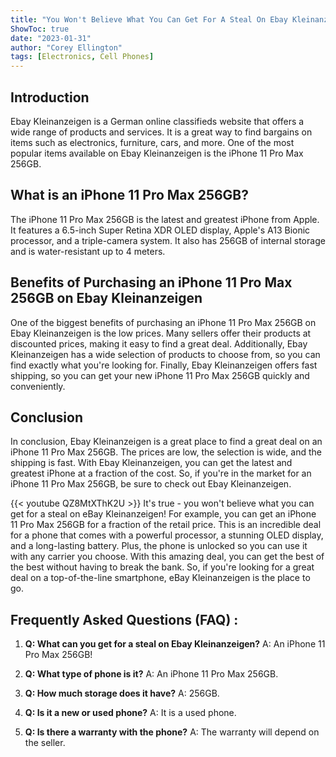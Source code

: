 ```yaml
---
title: "You Won't Believe What You Can Get For A Steal On Ebay Kleinanzeigen: An iPhone 11 Pro Max 256GB!"
ShowToc: true 
date: "2023-01-31"
author: "Corey Ellington" 
tags: [Electronics, Cell Phones]
---
```

## Introduction

Ebay Kleinanzeigen is a German online classifieds website that offers a wide range of products and services. It is a great way to find bargains on items such as electronics, furniture, cars, and more. One of the most popular items available on Ebay Kleinanzeigen is the iPhone 11 Pro Max 256GB.

## What is an iPhone 11 Pro Max 256GB?

The iPhone 11 Pro Max 256GB is the latest and greatest iPhone from Apple. It features a 6.5-inch Super Retina XDR OLED display, Apple's A13 Bionic processor, and a triple-camera system. It also has 256GB of internal storage and is water-resistant up to 4 meters.

## Benefits of Purchasing an iPhone 11 Pro Max 256GB on Ebay Kleinanzeigen

One of the biggest benefits of purchasing an iPhone 11 Pro Max 256GB on Ebay Kleinanzeigen is the low prices. Many sellers offer their products at discounted prices, making it easy to find a great deal. Additionally, Ebay Kleinanzeigen has a wide selection of products to choose from, so you can find exactly what you're looking for. Finally, Ebay Kleinanzeigen offers fast shipping, so you can get your new iPhone 11 Pro Max 256GB quickly and conveniently.

## Conclusion

In conclusion, Ebay Kleinanzeigen is a great place to find a great deal on an iPhone 11 Pro Max 256GB. The prices are low, the selection is wide, and the shipping is fast. With Ebay Kleinanzeigen, you can get the latest and greatest iPhone at a fraction of the cost. So, if you're in the market for an iPhone 11 Pro Max 256GB, be sure to check out Ebay Kleinanzeigen.

{{< youtube QZ8MtXThK2U >}} 
It's true - you won't believe what you can get for a steal on eBay Kleinanzeigen! For example, you can get an iPhone 11 Pro Max 256GB for a fraction of the retail price. This is an incredible deal for a phone that comes with a powerful processor, a stunning OLED display, and a long-lasting battery. Plus, the phone is unlocked so you can use it with any carrier you choose. With this amazing deal, you can get the best of the best without having to break the bank. So, if you're looking for a great deal on a top-of-the-line smartphone, eBay Kleinanzeigen is the place to go.

## Frequently Asked Questions (FAQ) :
1. **Q: What can you get for a steal on Ebay Kleinanzeigen?** 
A: An iPhone 11 Pro Max 256GB!

2. **Q: What type of phone is it?**
A: An iPhone 11 Pro Max 256GB.

3. **Q: How much storage does it have?**
A: 256GB.

4. **Q: Is it a new or used phone?**
A: It is a used phone.

5. **Q: Is there a warranty with the phone?**
A: The warranty will depend on the seller.


